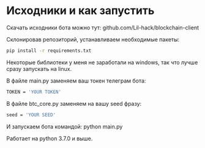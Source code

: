 # Исходники и как запустить

Скачать исходники бота можно тут: github.com/Lil-hack/blockchain-client

Склонировав репозиторий, устанавливаем необходимые пакеты:

```sh
pip install -r requirements.txt
```

Некоторые библиотеки у меня не заработали на windows, так что лучше сразу запускать на linux.

В файле main.py заменяем ваш токен телеграм бота:

```sh
TOKEN = 'YOUR TOKEN'
```

В файле btc_core.py заменяем на вашу seed фразу:

```sh
seed = 'YOUR SEED'
```


И запускаем бота командой: python main.py

Работает на python 3.7.0 и выше.
